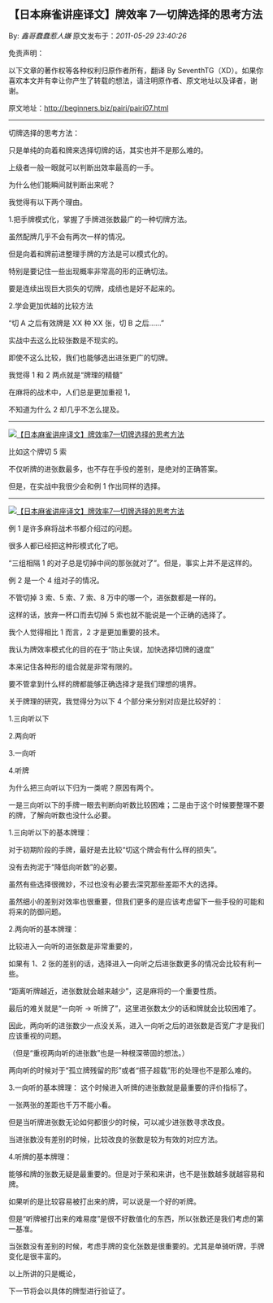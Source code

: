 ## 【日本麻雀讲座译文】牌效率 7—切牌选择的思考方法

By: _鑫哥蠢蠢惹人嫌_ 原文发布于：_2011-05-29 23:40:26_

免责声明：

以下文章的著作权等各种权利归原作者所有，翻译 By
SeventhTG（XD）。如果你喜欢本文并有幸让你产生了转载的想法，请注明原作者、原文地址以及译者，谢谢。

原文地址：http://beginners.biz/pairi/pairi07.html

---

切牌选择的思考方法：

只是单纯的向着和牌来选择切牌的话，其实也并不是那么难的。

上级者一般一眼就可以判断出效率最高的一手。

为什么他们能瞬间就判断出来呢？

我觉得有以下两个理由。

1.把手牌模式化，掌握了手牌进张数最广的一种切牌方法。

虽然配牌几乎不会有两次一样的情况。

但是向着和牌前进整理手牌的方法是可以模式化的。

特别是要记住一些出现概率非常高的形的正确切法。

要是连续出现巨大损失的切牌，成绩也是好不起来的。

2.学会更加优越的比较方法

“切 A 之后有效牌是 XX 种 XX 张，切 B 之后……”

实战中去这么比较张数是不现实的。

即使不这么比较，我们也能够选出进张更广的切牌。

我觉得 1 和 2 两点就是“牌理的精髓”

在麻将的战术中，人们总是更加重视 1，

不知道为什么 2 却几乎不怎么提及。

---

[![【日本麻雀讲座译文】牌效率7—切牌选择的思考方法](http://s7.sinaimg.cn/middle/7f78b76fga46c3963e956&690)](http://photo.blog.sina.com.cn/showpic.html#blogid=7f78b76f0100rvw1&url=http://s7.sinaimg.cn/orignal/7f78b76fga46c3963e956)

比如这个牌切 5 索

不仅听牌的进张数最多，也不存在手役的差别，是绝对的正确答案。

但是，在实战中我很少会和例 1 作出同样的选择。

---

[![【日本麻雀讲座译文】牌效率7—切牌选择的思考方法](http://s5.sinaimg.cn/middle/7f78b76fga46c4a7881d4&690)](http://photo.blog.sina.com.cn/showpic.html#blogid=7f78b76f0100rvw1&url=http://s5.sinaimg.cn/orignal/7f78b76fga46c4a7881d4)

例 1 是许多麻将战术书都介绍过的问题。

很多人都已经把这种形模式化了吧。

“三组相隔 1 的对子总是切掉中间的那张就对了”。但是，事实上并不是这样的。

例 2 是一个 4 组对子的情况。

不管切掉 3 索、5 索、7 索、8 万中的哪一个，进张数都是一样的。

这样的话，放弃一杯口而去切掉 5 索也就不能说是一个正确的选择了。

我个人觉得相比 1 而言，2 才是更加重要的技术。

我认为牌效率模式化的目的在于“防止失误，加快选择切牌的速度”

本来记住各种形的组合就是非常有限的。

要不管拿到什么样的牌都能够正确选择才是我们理想的境界。

关于牌理的研究，我觉得分为以下 4 个部分来分别对应是比较好的：

1.三向听以下

2.两向听

3.一向听

4.听牌

为什么把三向听以下归为一类呢？原因有两个。

一是三向听以下的手牌一眼去判断向听数比较困难；二是由于这个时候要整理不要的牌，了解向听数也没什么必要。

1.三向听以下的基本牌理：

对于初期阶段的手牌，最好是去比较“切这个牌会有什么样的损失”。

没有去拘泥于“降低向听数”的必要。

虽然有些选择很微妙，不过也没有必要去深究那些差距不大的选择。

虽然细小的差别对效率也很重要，但我们更多的是应该考虑留下一些手役的可能和将来的防御问题。

2.两向听的基本牌理：

比较进入一向听的进张数是非常重要的，

如果有 1、2 张的差别的话，选择进入一向听之后进张数更多的情况会比较有利一些。

“距离听牌越近，进张数就会越来越少”，这是麻将的一个重要性质。

最后的难关就是“一向听 → 听牌了”，这里进张数太少的话和牌就会比较困难了。

因此，两向听的进张数少一点没关系，进入一向听之后的进张数是否宽广才是我们应该重视的问题。

（但是“重视两向听的进张数”也是一种根深蒂固的想法。）

两向听的时候对于“孤立牌残留的形”或者“搭子超载”形的处理也不是那么难的。

3.一向听的基本牌理：
这个时候进入听牌的进张数就是最重要的评价指标了。

一张两张的差距也千万不能小看。

但是当听牌进张数无论如何都很少的时候，可以减少进张数寻求改良。

当进张数没有差别的时候，比较改良的张数是较为有效的对应方法。

4.听牌的基本牌理：

能够和牌的张数无疑是最重要的。但是对于荣和来讲，也不是张数越多就越容易和牌。

如果听的是比较容易被打出来的牌，可以说是一个好的听牌。

但是“听牌被打出来的难易度”是很不好数值化的东西，所以张数还是我们考虑的第一基准。

当张数没有差别的时候，考虑手牌的变化张数是很重要的。尤其是单骑听牌，手牌变化是很丰富的。

以上所讲的只是概论，

下一节将会以具体的牌型进行验证了。
